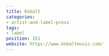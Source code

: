 ```yaml
---
title: Kobalt
categories:
- artist-and-label-press
tags:
- label
position: 151
website: https://www.kobaltmusic.com/
---
```



